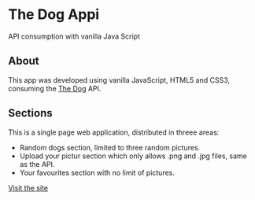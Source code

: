 # The Dog Appi
API consumption with vanilla Java Script

## About
This app was developed using vanilla JavaScript, HTML5 and CSS3, consuming the [The Dog](https://thedogapi.com/) API.

## Sections
This is a single page web application, distributed in threee areas:
- Random dogs section, limited to three random pictures.
- Upload your pictur section which only allows .png and .jpg files, same as the API.
- Your favourites section with no limit of pictures.

[Visit the site](https://agonzalezf87.github.io/thedogappi/)
